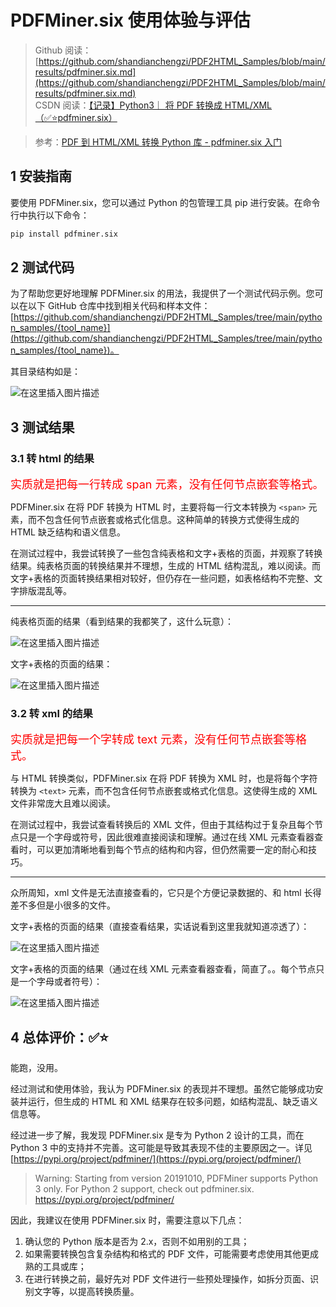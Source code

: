 # PDFMiner.six 使用体验与评估

> Github 阅读：[https://github.com/shandianchengzi/PDF2HTML_Samples/blob/main/results/pdfminer.six.md](https://github.com/shandianchengzi/PDF2HTML_Samples/blob/main/results/pdfminer.six.md)  
> CSDN 阅读：[【记录】Python3｜ 将 PDF 转换成 HTML/XML（✅⭐pdfminer.six）](https://blog.csdn.net/qq_46106285/article/details/138095328)

> 参考：[PDF 到 HTML/XML 转换 Python 库 - pdfminer.six 入门](https://products.documentprocessing.com/zh/conversion/python/pdfminer.six)  

## 1 安装指南

要使用 PDFMiner.six，您可以通过 Python 的包管理工具 pip 进行安装。在命令行中执行以下命令：


```bash
pip install pdfminer.six
```

## 2 测试代码


为了帮助您更好地理解 PDFMiner.six 的用法，我提供了一个测试代码示例。您可以在以下 GitHub 仓库中找到相关代码和样本文件：[https://github.com/shandianchengzi/PDF2HTML_Samples/tree/main/python_samples/{tool_name}](https://github.com/shandianchengzi/PDF2HTML_Samples/tree/main/python_samples/{tool_name})。

其目录结构如是：

![在这里插入图片描述](https://img-blog.csdnimg.cn/direct/75cb65db0825401494111dc64003deb3.png)

## 3 测试结果

### 3.1 转 html 的结果

<font color='red' size=4>实质就是把每一行转成 span 元素，没有任何节点嵌套等格式。</font>

PDFMiner.six 在将 PDF 转换为 HTML 时，主要将每一行文本转换为 `<span>` 元素，而不包含任何节点嵌套或格式化信息。这种简单的转换方式使得生成的 HTML 缺乏结构和语义信息。

在测试过程中，我尝试转换了一些包含纯表格和文字+表格的页面，并观察了转换结果。纯表格页面的转换结果并不理想，生成的 HTML 结构混乱，难以阅读。而文字+表格的页面转换结果相对较好，但仍存在一些问题，如表格结构不完整、文字排版混乱等。

---

纯表格页面的结果（看到结果的我都笑了，这什么玩意）：

![在这里插入图片描述](https://img-blog.csdnimg.cn/direct/d04f369cf0be499d9a13a0ad5d079336.png)

文字+表格的页面的结果：

![在这里插入图片描述](https://img-blog.csdnimg.cn/direct/7b43e6d749f94a88b19b6a5d4a235065.png)

### 3.2 转 xml 的结果

<font color='red' size=4>实质就是把每一个字转成 text 元素，没有任何节点嵌套等格式。</font>

与 HTML 转换类似，PDFMiner.six 在将 PDF 转换为 XML 时，也是将每个字符转换为 `<text>` 元素，而不包含任何节点嵌套或格式化信息。这使得生成的 XML 文件非常庞大且难以阅读。

在测试过程中，我尝试查看转换后的 XML 文件，但由于其结构过于复杂且每个节点只是一个字母或符号，因此很难直接阅读和理解。通过在线 XML 元素查看器查看时，可以更加清晰地看到每个节点的结构和内容，但仍然需要一定的耐心和技巧。

---

众所周知，xml 文件是无法直接查看的，它只是个方便记录数据的、和 html 长得差不多但是小很多的文件。

文字+表格的页面的结果（直接查看结果，实话说看到这里我就知道凉透了）：

![在这里插入图片描述](https://img-blog.csdnimg.cn/direct/3924aaf1db3b4a29af78bc50e370b909.png)

文字+表格的页面的结果（通过在线 XML 元素查看器查看，简直了。。每个节点只是一个字母或者符号）：

![在这里插入图片描述](https://img-blog.csdnimg.cn/direct/651ad76babc3462199084f1264ce89e5.png)


## 4 总体评价：✅⭐

能跑，没用。

经过测试和使用体验，我认为 PDFMiner.six 的表现并不理想。虽然它能够成功安装并运行，但生成的 HTML 和 XML 结果存在较多问题，如结构混乱、缺乏语义信息等。

经过进一步了解，我发现 PDFMiner.six 是专为 Python 2 设计的工具，而在 Python 3 中的支持并不完善。这可能是导致其表现不佳的主要原因之一。详见 [https://pypi.org/project/pdfminer/](https://pypi.org/project/pdfminer/)

> Warning: Starting from version 20191010, PDFMiner supports Python 3 only. For Python 2 support, check out pdfminer.six. https://pypi.org/project/pdfminer/

因此，我建议在使用 PDFMiner.six 时，需要注意以下几点：

1. 确认您的 Python 版本是否为 2.x，否则不如用别的工具；
2. 如果需要转换包含复杂结构和格式的 PDF 文件，可能需要考虑使用其他更成熟的工具或库；
3. 在进行转换之前，最好先对 PDF 文件进行一些预处理操作，如拆分页面、识别文字等，以提高转换质量。